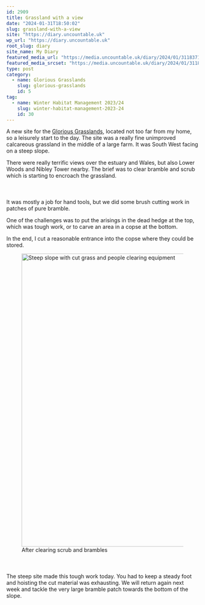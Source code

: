 ```yaml
---
id: 2909
title: Grassland with a view
date: "2024-01-31T18:50:02"
slug: grassland-with-a-view
site: "https://diary.uncountable.uk"
wp_url: "https://diary.uncountable.uk"
root_slug: diary
site_name: My Diary
featured_media_url: "https://media.uncountable.uk/diary/2024/01/31183716/IMG20240131094723.webp"
featured_media_srcset: "https://media.uncountable.uk/diary/2024/01/31183716/IMG20240131094723-300x132.webp 300w, https://media.uncountable.uk/diary/2024/01/31183716/IMG20240131094723-1024x450.webp 1024w, https://media.uncountable.uk/diary/2024/01/31183716/IMG20240131094723-150x150.webp 150w, https://media.uncountable.uk/diary/2024/01/31183716/IMG20240131094723-640x281.webp 640w, https://media.uncountable.uk/diary/2024/01/31183716/IMG20240131094723.webp 2000w"
type: post
category:
  - name: Glorious Grasslands
    slug: glorious-grasslands
    id: 5
tag:
  - name: Winter Habitat Management 2023/24
    slug: winter-habitat-management-2023-24
    id: 30
---
```



<p>A new site for the <a href="https://www.cotswoldsaonb.org.uk/looking-after/our-grasslands-projects/glorious-cotswolds-grasslands/">Glorious Grasslands</a>, located not too far from my home, so a leisurely start to the day.  The site was a really fine unimproved calcareous grassland in the middle of a large farm.  It was South West facing on a steep slope. </p>



<p>There were really terrific views over the estuary and Wales, but also Lower Woods and Nibley Tower nearby.  The brief was to clear bramble and scrub which is starting to encroach the grassland.</p>


<style>.kb-row-layout-id2909_1a8dc9-7c > .kt-row-column-wrap{align-content:start;}:where(.kb-row-layout-id2909_1a8dc9-7c > .kt-row-column-wrap) > .wp-block-kadence-column{justify-content:start;}.kb-row-layout-id2909_1a8dc9-7c > .kt-row-column-wrap{column-gap:var(--global-kb-gap-md, 2rem);row-gap:var(--global-kb-gap-md, 2rem);padding-top:var(--global-kb-spacing-sm, 1.5rem);padding-bottom:var(--global-kb-spacing-sm, 1.5rem);grid-template-columns:repeat(2, minmax(0, 1fr));}.kb-row-layout-id2909_1a8dc9-7c > .kt-row-layout-overlay{opacity:0.30;}@media all and (max-width: 1024px){.kb-row-layout-id2909_1a8dc9-7c > .kt-row-column-wrap{grid-template-columns:repeat(2, minmax(0, 1fr));}}@media all and (max-width: 767px){.kb-row-layout-id2909_1a8dc9-7c > .kt-row-column-wrap{grid-template-columns:minmax(0, 1fr);}.kb-row-layout-id2909_1a8dc9-7c > .kt-row-column-wrap > .wp-block-kadence-column:nth-of-type(1){order:2;}.kb-row-layout-id2909_1a8dc9-7c > .kt-row-column-wrap > .wp-block-kadence-column:nth-of-type(2){order:1;}.kb-row-layout-id2909_1a8dc9-7c > .kt-row-column-wrap > .wp-block-kadence-column:nth-of-type(3){order:12;}.kb-row-layout-id2909_1a8dc9-7c > .kt-row-column-wrap > .wp-block-kadence-column:nth-of-type(4){order:11;}.kb-row-layout-id2909_1a8dc9-7c > .kt-row-column-wrap > .wp-block-kadence-column:nth-of-type(5){order:22;}.kb-row-layout-id2909_1a8dc9-7c > .kt-row-column-wrap > .wp-block-kadence-column:nth-of-type(6){order:21;}.kb-row-layout-id2909_1a8dc9-7c > .kt-row-column-wrap > .wp-block-kadence-column:nth-of-type(7){order:32;}.kb-row-layout-id2909_1a8dc9-7c > .kt-row-column-wrap > .wp-block-kadence-column:nth-of-type(8){order:31;}}</style><div class="kb-row-layout-wrap kb-row-layout-id2909_1a8dc9-7c alignnone wp-block-kadence-rowlayout"><div class="kt-row-column-wrap kt-has-2-columns kt-row-layout-equal kt-tab-layout-inherit kt-mobile-layout-row kt-row-valign-top">
<style>.kadence-column2909_31efbf-51 > .kt-inside-inner-col,.kadence-column2909_31efbf-51 > .kt-inside-inner-col:before{border-top-left-radius:0px;border-top-right-radius:0px;border-bottom-right-radius:0px;border-bottom-left-radius:0px;}.kadence-column2909_31efbf-51 > .kt-inside-inner-col{column-gap:var(--global-kb-gap-sm, 1rem);}.kadence-column2909_31efbf-51 > .kt-inside-inner-col{flex-direction:column;}.kadence-column2909_31efbf-51 > .kt-inside-inner-col > .aligncenter{width:100%;}.kadence-column2909_31efbf-51 > .kt-inside-inner-col:before{opacity:0.3;}.kadence-column2909_31efbf-51{position:relative;}@media all and (max-width: 1024px){.kadence-column2909_31efbf-51 > .kt-inside-inner-col{flex-direction:column;justify-content:center;}}@media all and (max-width: 767px){.kadence-column2909_31efbf-51 > .kt-inside-inner-col{flex-direction:column;justify-content:center;}}</style>
<div class="wp-block-kadence-column kadence-column2909_31efbf-51"><div class="kt-inside-inner-col">
<p>It was mostly a job for hand tools, but we did some brush cutting work in patches of pure bramble.</p>



<p>One of the challenges was to put the arisings in the dead hedge at the top, which was tough work, or to carve an area in a copse at the bottom.</p>



<p>In the end, I cut a reasonable entrance into the copse where they could be stored.</p>
</div></div>


<style>.kadence-column2909_b5fc53-5b > .kt-inside-inner-col,.kadence-column2909_b5fc53-5b > .kt-inside-inner-col:before{border-top-left-radius:0px;border-top-right-radius:0px;border-bottom-right-radius:0px;border-bottom-left-radius:0px;}.kadence-column2909_b5fc53-5b > .kt-inside-inner-col{column-gap:var(--global-kb-gap-sm, 1rem);}.kadence-column2909_b5fc53-5b > .kt-inside-inner-col{flex-direction:column;}.kadence-column2909_b5fc53-5b > .kt-inside-inner-col > .aligncenter{width:100%;}.kadence-column2909_b5fc53-5b > .kt-inside-inner-col:before{opacity:0.3;}.kadence-column2909_b5fc53-5b{position:relative;}@media all and (max-width: 1024px){.kadence-column2909_b5fc53-5b > .kt-inside-inner-col{flex-direction:column;justify-content:center;}}@media all and (max-width: 767px){.kadence-column2909_b5fc53-5b > .kt-inside-inner-col{flex-direction:column;justify-content:center;}}</style>
<div class="wp-block-kadence-column kadence-column2909_b5fc53-5b"><div class="kt-inside-inner-col">
<figure class="wp-block-image size-large"><img loading="lazy" decoding="async" width="1024" height="768" src="https://media.uncountable.uk/diary/2024/01/31183717/IMG20240131151632-1024x768.webp" alt="Steep slope with cut grass and people clearing equipment" class="wp-image-2911" srcset="https://media.uncountable.uk/diary/2024/01/31183717/IMG20240131151632-1024x768.webp 1024w, https://media.uncountable.uk/diary/2024/01/31183717/IMG20240131151632-300x225.webp 300w, https://media.uncountable.uk/diary/2024/01/31183717/IMG20240131151632-640x480.webp 640w, https://media.uncountable.uk/diary/2024/01/31183717/IMG20240131151632.webp 2000w" sizes="auto, (max-width: 1024px) 100vw, 1024px" /><figcaption class="wp-element-caption">After clearing scrub and brambles</figcaption></figure>
</div></div>

</div></div>


<p>The steep site made this tough work today.  You had to keep a steady foot and hoisting the cut material was exhausting.  We will return again next week and tackle the very large bramble patch towards the bottom of the slope.</p>
